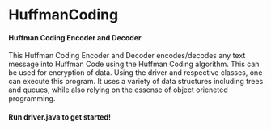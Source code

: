 # HuffmanCoding
#### Huffman Coding Encoder and Decoder

This Huffman Coding Encoder and Decoder encodes/decodes any text message into Huffman Code using the Huffman Coding algorithm. This can be used for encryption of data. Using the driver and respective classes, one can execute this program. It uses a variety of data structures including trees and queues, while also relying on the essense of object orieneted programming. 

#### Run driver.java to get started!
